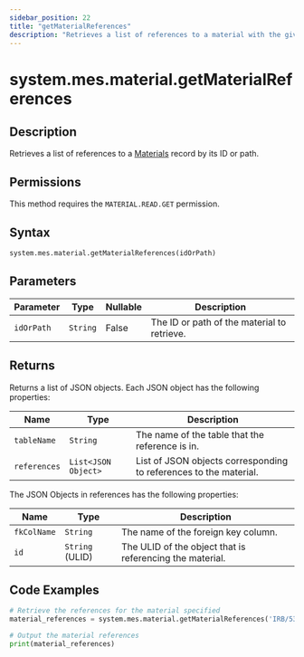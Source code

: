 ```yaml
---
sidebar_position: 22
title: "getMaterialReferences"
description: "Retrieves a list of references to a material with the given ID or path."
---
```


# system.mes.material.getMaterialReferences

## Description

Retrieves a list of references to a [Materials](../../data-model/material-model/material) record by its ID or path.


## Permissions

This method requires the `MATERIAL.READ.GET` permission.

## Syntax

```python
system.mes.material.getMaterialReferences(idOrPath)
```

## Parameters

| Parameter  | Type     | Nullable | Description                                 |
|------------|----------|----------|---------------------------------------------|
| `idOrPath` | `String` | False    | The ID or path of the material to retrieve. |

## Returns

Returns a list of JSON objects. Each JSON object has the following properties:

| Name         | Type                | Description                                                       |
|--------------|---------------------|-------------------------------------------------------------------|
| `tableName`  | `String`            | The name of the table that the reference is in.                   |
| `references` | `List<JSON Object>` | List of JSON objects corresponding to references to the material. |

The JSON Objects in references has the following properties:

| Name        | Type            | Description                                              |
|-------------|-----------------|----------------------------------------------------------|
| `fkColName` | `String`        | The name of the foreign key column.                      |
| `id`        | `String` (ULID) | The ULID of the object that is referencing the material. |

## Code Examples

```python
# Retrieve the references for the material specified
material_references = system.mes.material.getMaterialReferences('IRB/5391537510212')

# Output the material references
print(material_references)
```
